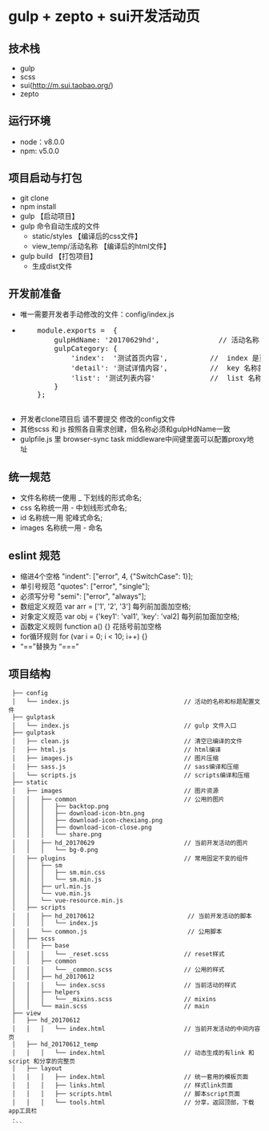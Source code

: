 # gulp + zepto + sui开发活动页

## 技术栈
  * gulp
  * scss
  * sui(http://m.sui.taobao.org/) 
  * zepto

## 运行环境
  * node：v8.0.0
  * npm:  v5.0.0

## 项目启动与打包
  * git clone
  * npm install
  * gulp 【启动项目】
  * gulp 命令自动生成的文件
     * static/styles 【编译后的css文件】
     * view_temp/活动名称   【编译后的html文件】
  * gulp build 【打包项目】
     * 生成dist文件

## 开发前准备
  * 唯一需要开发者手动修改的文件：config/index.js
  * <pre>
        module.exports =  {
            gulpHdName: '20170629hd',              // 活动名称
            gulpCategory: {
                'index':  '测试首页内容',          //  index 是页面的名称， 活动标题 是 idnex.html 的title, value是标题
                'detail': '测试详情内容',          //  key 名称就是新建的页面名称  detail => detail.html
                'list': '测试列表内容'             //  list 名称就是新建的页面名称  list => list.html
            }
        };
     </pre> 
  * 开发者clone项目后 请不要提交 修改的config文件 
  * 其他scss 和 js 按照各自需求创建，但名称必须和gulpHdName一致
  * gulpfile.js 里 browser-sync task middleware中间键里面可以配置proxy地址
     
## 统一规范 
  * 文件名称统一使用 _ 下划线的形式命名;
  * css 名称统一用 - 中划线形式命名;
  * id  名称统一用 驼峰式命名;
  * images 名称统一用 - 命名
  
## eslint 规范
  * 缩进4个空格 "indent": ["error", 4, {"SwitchCase": 1}];
  * 单引号规范  "quotes": ["error", "single"];
  * 必须写分号  "semi": ["error", "always"];
  * 数组定义规范 var arr = ['1', '2', '3'] 每列前加面加空格;
  * 对象定义规范 var obj = {'key1': 'val1', 'key': 'val2] 每列前加面加空格;
  * 函数定义规则 function a() {}  花括号前加空格
  * for循环规则  for (var i = 0; i < 10; i++) {}
  * “==”替换为 “===”        
     
## 项目结构
   ```.
    ├── config    
    │   └── index.js                                // 活动的名称和标题配置文件
    ├── gulptask    
    │   └── index.js                                // gulp 文件入口
    ├── gulptask                                         
    │   ├── clean.js                                // 清空已编译的文件
    │   ├── html.js                                 // html编译
    │   ├── images.js                               // 图片压缩
    │   ├── sass.js                                 // sass编译和压缩
    │   └── scripts.js                              // scripts编译和压缩
    ├── static                                          
    │   ├── images                                  // 图片资源
    │   │   ├── common                              // 公用的图片                        
    │   │   │   ├── backtop.png 
    │   │   │   ├── download-icon-btn.png
    │   │   │   ├── download-icon-chexiang.png
    │   │   │   ├── download-icon-close.png
    │   │   │   └── share.png
    │   │   ├── hd_20170629                         // 当前开发活动的图片
    │   │   │   └── bg-0.png
    │   ├── plugins                                 // 常用固定不变的组件
    │   │   ├── sm                                  
    │   │   │   ├── sm.min.css
    │   │   │   └── sm.min.js
    │   │   ├── url.min.js
    │   │   └── vue.min.js
    │   │   └── vue-resource.min.js
    │   ├── scripts                                 
    │   │   ├── hd_20170612                          // 当前开发活动的脚本
    │   │   │   └── index.js                        
    │   │   └── common.js                            // 公用脚本
    │   ├── scss
    │   │   ├── base
    │   │   │   └── _reset.scss                     // reset样式  
    │   │   ├── common                                           
    │   │   │   └── _common.scss                    // 公用的样式
    │   │   ├── hd_20170612                                      
    │   │   │   └── index.scss                      // 当前活动的样式                           
    │   │   ├── helpers                                               
    │   │   │   └── _mixins.scss                    // mixins                      
    │   │   └── main.scss                           // main 
    ├── view
    │   ├── hd_20170612                             
    │   │   │   └── index.html                      // 当前开发活动的中间内容页
    │   ├── hd_20170612_temp                       
    │   │   │   └── index.html                      // 动态生成的有link 和script 和分享的完整页
    │   ├── layout                                  
    │   │   │   ├── index.html                      // 统一套用的模板页面
    │   │   │   ├── links.html                      // 样式link页面  
    │   │   │   ├── scripts.html                    // 脚本script页面
    │   │   │   └── tools.html                      // 分享，返回顶部，下载app工具栏   
    .
    ```
